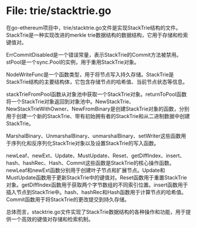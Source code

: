 # File: trie/stacktrie.go

在go-ethereum项目中，trie/stacktrie.go文件是实现StackTrie结构的文件。StackTrie是一种实现改进的merkle trie数据结构的数据结构，它用于存储和检索键值对。

ErrCommitDisabled是一个错误常量，表示StackTrie的Commit方法被禁用。stPool是一个sync.Pool的实例，用于重用StackTrie对象。

NodeWriteFunc是一个函数类型，用于将节点写入持久存储。StackTrie是StackTrie结构的主要结构体，它包含存储节点的哈希值、当前节点状态等信息。

stackTrieFromPool函数从对象池中获取一个StackTrie对象。returnToPool函数将一个StackTrie对象返回到对象池中。NewStackTrie、NewStackTrieWithOwner、NewFromBinary是创建StackTrie对象的函数，分别用于创建一个新的StackTrie、带有初始拥有者的StackTrie和从二进制数据中创建StackTrie。

MarshalBinary、UnmarshalBinary、unmarshalBinary、setWriter这些函数用于序列化和反序列化StackTrie对象以及设置StackTrie的写入函数。

newLeaf、newExt、Update、MustUpdate、Reset、getDiffIndex、insert、hash、hashRec、Hash、Commit这些函数是StackTrie的核心操作函数。newLeaf和newExt函数分别用于创建叶子节点和扩展节点。Update和MustUpdate函数用于更新StackTrie中的键值对。Reset函数用于重置StackTrie对象。getDiffIndex函数用于获取两个字节数组的不同索引位置。insert函数用于插入节点到StackTrie中。hash、hashRec和Hash函数用于计算节点的哈希值。Commit函数用于将StackTrie的更改提交到持久存储。

总体而言，stacktrie.go文件实现了StackTrie数据结构的各种操作和功能，用于提供一个高效的键值对存储和检索机制。

